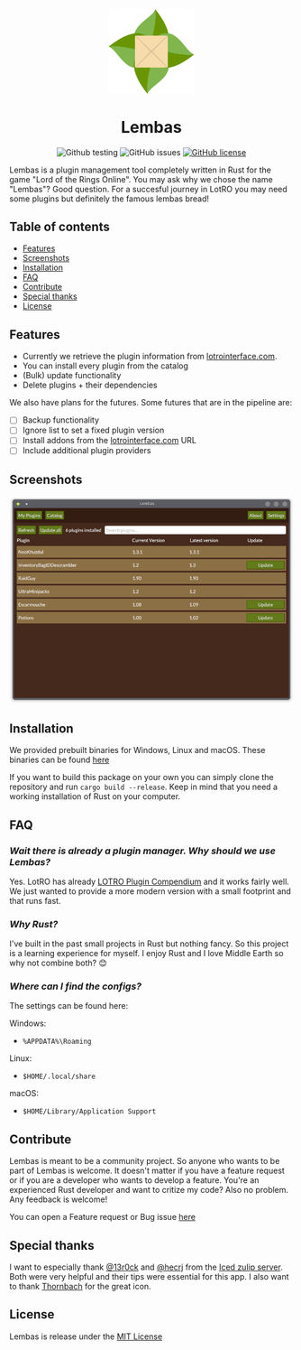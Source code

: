 <div align="center">

<img src="resources/assets/bread_light.svg" width="30%">

# Lembas

![Github testing](https://github.com/mawilms/lembas/actions/workflows/testing.yml/badge.svg)
![GitHub issues](https://img.shields.io/github/issues/mawilms/lembas)
[![GitHub license](https://img.shields.io/github/license/mawilms/lembas)](https://github.com/mawilms/lembas/blob/main/LICENSE)

</div>

Lembas is a plugin management tool completely written in Rust for the game "Lord of the Rings Online". You may ask why we chose the name "Lembas"? Good question. For a succesful journey in LotRO you may need some plugins but definitely the famous lembas bread!

## Table of contents

- [Features](#features)
- [Screenshots](#screenshots)
- [Installation](#installation)
- [FAQ](#faq)
- [Contribute](#contribute)
- [Special thanks](#special-thanks)
- [License](#license)

## Features

- Currently we retrieve the plugin information from [lotrointerface.com](https://www.lotrointerface.com/).
- You can install every plugin from the catalog
- (Bulk) update functionality
- Delete plugins + their dependencies

We also have plans for the futures. Some futures that are in the pipeline are:

- [ ] Backup functionality
- [ ] Ignore list to set a fixed plugin version
- [ ] Install addons from the [lotrointerface.com](https://www.lotrointerface.com) URL
- [ ] Include additional plugin providers

## Screenshots

![plugins_ui](./screenshots/plugins.png 'Plugins UI')

## Installation

We provided prebuilt binaries for Windows, Linux and macOS. These binaries can be found [here](https://github.com/mawilms/lembas/releases)

If you want to build this package on your own you can simply clone the repository and run `cargo build --release`. Keep in mind that you need a working installation of Rust on your computer.

## FAQ

### **_Wait there is already a plugin manager. Why should we use Lembas?_**

Yes. LotRO has already [LOTRO Plugin Compendium](https://www.lotrointerface.com/downloads/info663-LOTROPluginCompendium.html) and it works fairly well. We just wanted to provide a more modern version with a small footprint and that runs fast.

### **_Why Rust?_**

I've built in the past small projects in Rust but nothing fancy. So this project is a learning experience for myself. I enjoy Rust and I love Middle Earth so why not combine both? :blush:

### **_Where can I find the configs?_**

The settings can be found here:

Windows:

- `%APPDATA%\Roaming`

Linux:

- `$HOME/.local/share`

macOS:

- `$HOME/Library/Application Support`

## Contribute

Lembas is meant to be a community project. So anyone who wants to be part of Lembas is welcome. It doesn't matter if you have a feature request or if you are a developer who wants to develop a feature. You're an experienced Rust developer and want to critize my code? Also no problem. Any feedback is welcome!

You can open a Feature request or Bug issue [here](https://github.com/mawilms/lembas/issues/new/choose)

## Special thanks

I want to especially thank [@13r0ck](https://github.com/13r0ck) and [@hecrj](https://github.com/hecrj) from the [Iced zulip server](https://iced.zulipchat.com). Both were very helpful and their tips were essential for this app. I also want to thank [Thornbach](https://fungalmancy.netlify.app/) for the great icon.

## License

Lembas is release under the [MIT License](https://github.com/mawilms/lembas/blob/main/LICENSE)
